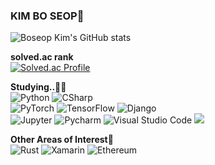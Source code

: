 ### KIM BO SEOP🌈
![Boseop Kim's GitHub stats](https://github-readme-stats.vercel.app/api?username=platypus46&show_icons=true&theme=radical)

__solved.ac rank__  
[![Solved.ac Profile](http://mazassumnida.wtf/api/v2/generate_badge?boj=svolts)](https://solved.ac/svolts/)

__Studying..👨‍💻__  
![Python](https://img.shields.io/badge/Python-3776AB.svg?&style=for-the-badge&logo=Python&logoColor=white)
![CSharp](https://img.shields.io/badge/CSharp-239120.svg?&style=for-the-badge&logo=CSharp&logoColor=white)  
![PyTorch](https://img.shields.io/badge/PyTorch-EE4C2C.svg?&style=for-the-badge&logo=PyTorch&logoColor=white)
![TensorFlow](https://img.shields.io/badge/TensorFlow-FF6F00.svg?&style=for-the-badge&logo=TensorFlow&logoColor=white)
![Django](https://img.shields.io/badge/Django-092E20.svg?&style=for-the-badge&logo=Django&logoColor=white)  
![Jupyter](https://img.shields.io/badge/Jupyter-F37626.svg?&style=for-the-badge&logo=Jupyter&logoColor=white)
![Pycharm](https://img.shields.io/badge/Pycharm-000000.svg?&style=for-the-badge&logo=Pycharm&logoColor=white)
![Visual Studio Code](https://img.shields.io/badge/Visual%20Studio%20Code-007ACC.svg?&style=for-the-badge&logo=Visual%20Studio%20Code&logoColor=white)
<img src="https://img.shields.io/badge/unity-%23000000.svg?style=for-the-badge&logo=unity&logoColor=white"/>

__Other Areas of Interest🧐__  
![Rust](https://img.shields.io/badge/Rust-000000.svg?&style=for-the-badge&logo=Rust&logoColor=white)
![Xamarin](https://img.shields.io/badge/Xamarin-3498DB.svg?&style=for-the-badge&logo=Xamarin&logoColor=white)
![Ethereum](https://img.shields.io/badge/Ethereum-3C3C3D.svg?&style=for-the-badge&logo=Ethereum&logoColor=white)
